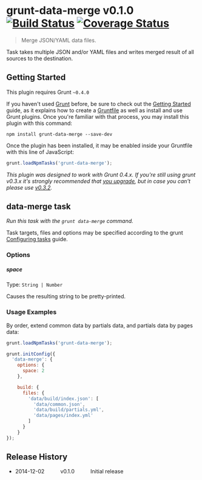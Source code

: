 # grunt-data-merge v0.1.0 [![Build Status](https://travis-ci.org/rd5/grunt-data-merge.svg?branch=master)](https://travis-ci.org/rd5/grunt-data-merge) [![Coverage Status](https://coveralls.io/repos/rd5/grunt-data-merge/badge.png?branch=master)](https://coveralls.io/r/rd5/grunt-data-merge?branch=master)

> Merge JSON/YAML data files.

Task takes multiple JSON and/or YAML files and writes merged result of all sources to the destination.


## Getting Started

This plugin requires Grunt `~0.4.0`

If you haven't used [Grunt](http://gruntjs.com/) before, be sure to check out the [Getting Started](http://gruntjs.com/getting-started) guide, as it explains how to create a [Gruntfile](http://gruntjs.com/sample-gruntfile) as well as install and use Grunt plugins. Once you're familiar with that process, you may install this plugin with this command:

```shell
npm install grunt-data-merge --save-dev
```

Once the plugin has been installed, it may be enabled inside your Gruntfile with this line of JavaScript:

```js
grunt.loadNpmTasks('grunt-data-merge');
```

*This plugin was designed to work with Grunt 0.4.x. If you're still using grunt v0.3.x it's strongly recommended that [you upgrade](http://gruntjs.com/upgrading-from-0.3-to-0.4), but in case you can't please use [v0.3.2](https://github.com/gruntjs/grunt-contrib-copy/tree/grunt-0.3-stable).*


## data-merge task

_Run this task with the `grunt data-merge` command._

Task targets, files and options may be specified according to the grunt [Configuring tasks](http://gruntjs.com/configuring-tasks) guide.


### Options

##### space

Type: `String | Number`

Causes the resulting string to be pretty-printed.


### Usage Examples

By order, extend common data by partials data, and partials data by pages data:

```js
grunt.loadNpmTasks('grunt-data-merge');

grunt.initConfig({
  'data-merge': {
    options: {
      space: 2
    },

    build: {
      files: {
        'data/build/index.json': [
          'data/common.json',
          'data/build/partials.yml',
          'data/pages/index.yml'
        ]
      }
    }
});
```


## Release History

 * 2014-12-02   v0.1.0   Initial release
